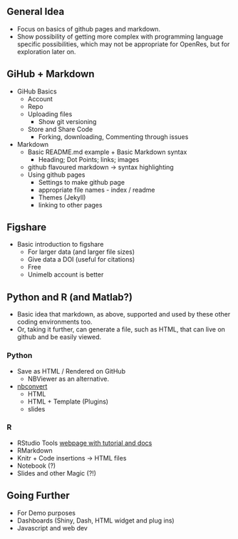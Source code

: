 

## General Idea
* Focus on basics of github pages and markdown.
* Show possibility of getting more complex with programming language specific possibilities, which may not be appropriate for OpenRes, but for exploration later on.

## GiHub + Markdown

* GiHub Basics
	* Account
	* Repo
	* Uploading files
		* Show git versioning
	* Store and Share Code
		* Forking, downloading, Commenting through issues
* Markdown 
	* Basic README.md example + Basic Markdown syntax
		* Heading; Dot Points; links; images
	* github flavoured markdown -> syntax highlighting
	* Using github pages
		* Settings to make github page
		* appropriate file names - index / readme
		* Themes (Jekyll)
		* linking to other pages

	
## Figshare
* Basic introduction to figshare
	* For larger data (and larger file sizes)
	* Give data a DOI (useful for citations)
	* Free
	* Unimelb account is better



## Python and R (and Matlab?)

* Basic idea that markdown, as above, supported and used by these other coding environments too.
* Or, taking it further, can generate a file, such as HTML, that can live on github and be easily viewed.




### Python
* Save as HTML / Rendered on GitHub 
	* NBViewer as an alternative.
* [nbconvert](https://nbconvert.readthedocs.io/en/latest/index.html)
	* HTML
	* HTML + Template (Plugins)
	* slides 


### R

* RStudio Tools [webpage with tutorial and docs](http://rmarkdown.rstudio.com/index.html)
* RMarkdown
* Knitr + Code insertions -> HTML files
* Notebook (?)
* Slides and other Magic (?!)


## Going Further

* For Demo purposes
* Dashboards (Shiny, Dash, HTML widget and plug ins)
* Javascript and web dev
